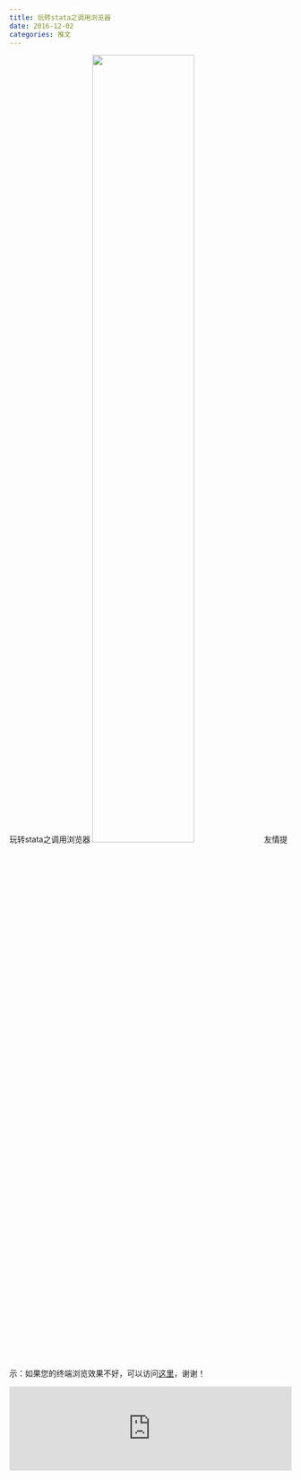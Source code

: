 ```yaml
---
title: 玩转stata之调用浏览器
date: 2016-12-02
categories: 推文
---
```

玩转stata之调用浏览器
<img src="http://mmbiz.qpic.cn/mmbiz_jpg/ACviaWTBFxhYwmc9QduGwmaarlLw6un0vMYDVzxGVb1wqg2hWFfIicsS2nG9Xfu79kVBfbTvmiaxU9bgQqQcWhlkg/0?wx_fmt=jpeg" style="width: 60%; height: auto;"/><!--more-->
友情提示：如果您的终端浏览效果不好，可以访问[这里](https://stata-club.github.io/stata_article/2016-12-02.html)，谢谢！
<iframe src="https://stata-club.github.io/stata_article/2016-12-02.html" id="iframepage" frameborder="0" scrolling="no" marginheight="0" marginwidth="0" width="100%" onLoad="iFrameHeight()"></iframe>
<script type="text/javascript" language="javascript">
function iFrameHeight() {
var ifm= document.getElementById("iframepage");
var subWeb = document.frames ? document.frames["iframepage"].document : ifm.contentDocument;   
if(ifm != null && subWeb != null) {
 ifm.height = subWeb.body.scrollHeight;
} 
} 
</script> 
